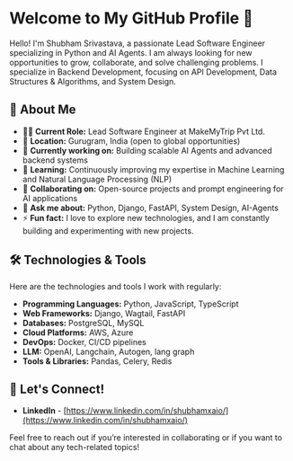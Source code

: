 # Welcome to My GitHub Profile 👋

Hello! I'm Shubham Srivastava, a passionate Lead Software Engineer specializing in Python and AI Agents. I am always looking for new opportunities to grow, collaborate, and solve challenging problems. I specialize in Backend Development, focusing on API Development, Data Structures & Algorithms, and System Design.

## 🌟 About Me

- 👨‍💻 **Current Role:** Lead Software Engineer at MakeMyTrip Pvt Ltd.
- 📍 **Location:** Gurugram, India (open to global opportunities)
- 🔭 **Currently working on:** Building scalable AI Agents and advanced backend systems
- 🌱 **Learning:** Continuously improving my expertise in Machine Learning and Natural Language Processing (NLP)
- 👯 **Collaborating on:** Open-source projects and prompt engineering for AI applications
- 💬 **Ask me about:** Python, Django, FastAPI, System Design, AI-Agents
- ⚡ **Fun fact:** I love to explore new technologies, and I am constantly building and experimenting with new projects.

## 🛠️ Technologies & Tools

Here are the technologies and tools I work with regularly:

- **Programming Languages:** Python, JavaScript, TypeScript
- **Web Frameworks:** Django, Wagtail, FastAPI
- **Databases:** PostgreSQL, MySQL
- **Cloud Platforms:** AWS, Azure
- **DevOps:** Docker, CI/CD pipelines
- **LLM:** OpenAI, Langchain, Autogen, lang graph
- **Tools & Libraries:** Pandas, Celery, Redis

## 🤝 Let's Connect!

- **LinkedIn** - [https://www.linkedin.com/in/shubhamxaio/](https://www.linkedin.com/in/shubhamxaio/)

Feel free to reach out if you’re interested in collaborating or if you want to chat about any tech-related topics!
